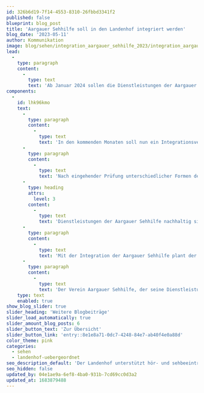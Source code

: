 ```yaml
---
id: 326b6d19-7f14-4553-8310-26fbbd3341f2
published: false
blueprint: blog_post
title: 'Aargauer Sehhilfe soll in den Landenhof integriert werden'
blog_date: '2023-05-11'
author: Kommunikation
image: blog/sehen/integration_aargauer_sehhilfe_2023/integration_aargauer_sehhilfe_2023.jpg
lead:
  -
    type: paragraph
    content:
      -
        type: text
        text: 'Ab Januar 2024 sollen die Dienstleistungen der Aargauer Sehhilfe neu unter dem Dach des Landenhofs angeboten werden. Die Mitglieder des Vereins Aargauer Sehhilfe sowie der Stiftungsrat Landenhof haben Anfang Mai 2023 einem entsprechenden Antrag zugestimmt.'
components:
  -
    id: lhk96kmo
    text:
      -
        type: paragraph
        content:
          -
            type: text
            text: 'In den kommenden Monaten soll nun ein Integrationsvertrag ausgearbeitet werden, der dann im Herbst 2023 wiederum der Mitgliederversammlung Aargauer Sehhilfe sowie dem Stiftungsrat Landenhof zur Annahme vorgeschlagen wird.'
      -
        type: paragraph
        content:
          -
            type: text
            text: 'Nach eingehender Prüfung unterschiedlicher Formen der Zusammenarbeit mit diversen Partnern hat sich der Verein Aargauer Sehhilfe für ein Zusammengehen mit der Stiftung Landenhof Zentrum für Hören und Sehen entschieden. Dabei wird beabsichtigt, die Aargauer Sehhilfe als eigenständig geführte Beratungsstelle in den Landenhof zu integrieren. Dieses Vorgehen hatte eine Arbeitsgruppe aus Vorstandsmitgliedern der Aargauer Sehhilfe und Vertretern des Landenhofs vorgeschlagen.'
      -
        type: heading
        attrs:
          level: 3
        content:
          -
            type: text
            text: 'Dienstleistungen der Aargauer Sehhilfe nachhaltig sichern'
      -
        type: paragraph
        content:
          -
            type: text
            text: 'Mit der Integration der Aargauer Sehhilfe plant der Landenhof, sein ambulantes Angebot mit der umfassenden Beratung von Menschen mit einer Sehbeeinträchtigung zu ergänzen und nebst der Beratung für Schwerhörige und Gehörlose (BFSUG) Aargau Solothurn künftig eine zweite Beratungsstelle zu führen. Durch die neue räumliche Nähe der Aargauer Sehhilfe zu anderen Landenhof-Angeboten im Bereich der Sehbeeinträchtigungen - Visiopädagogischer Dienst und geplante Tagessonderschule Sehen - sollen Synergien künftig noch besser genutzt werden.'
      -
        type: paragraph
        content:
          -
            type: text
            text: 'Der Verein Aargauer Sehhilfe, der seine Dienstleistungen seit 1936 erfolgreich anbietet, stand in den letzten Jahren vor der grossen Herausforderung, seinen Vorstand mit genügend Mitgliedern besetzen zu können. Auch das Präsidium ist seit einigen Jahren vakant. Aktuell führen zwei Vorstandsmitglieder den Verein. Durch die Integration in den Landenhof, eine innovative und professionell geführte Organisation, könnte das heute bestehende Dienstleistungsangebot der Aargauer Sehhilfe nachhaltig gesichert werden.'
    type: text
    enabled: true
show_blog_slider: true
slider_heading: 'Weitere Blogbeiträge'
slider_load_automatically: true
slider_amount_blog_posts: 6
slider_button_text: 'Zur Übersicht'
slider_button_link: 'entry::8e1e8a71-0dc7-4248-84e7-ab40f4e0a88d'
color_theme: pink
categories:
  - sehen
  - landenhof-uebergeordnet
seo_description_default: 'Der Landenhof unterstützt hör- und sehbeeinträchtigte Kinder & Jugendliche in ihrem selbstbestimmten Leben durch Förderung ihrer Fähigkeiten & Entwicklung'
seo_hidden: false
updated_by: 04e1ae9a-6ef8-4ba0-931b-7cd69cc0d3a2
updated_at: 1683879488
---
```

